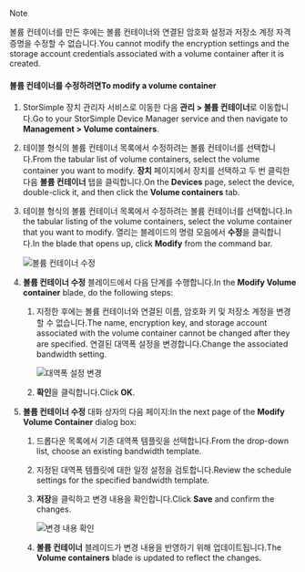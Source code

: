 <!--author=alkohli last changed: 07/05/2017-->

> [!NOTE] 
> <span data-ttu-id="4fb3b-101">볼륨 컨테이너를 만든 후에는 볼륨 컨테이너와 연결된 암호화 설정과 저장소 계정 자격 증명을 수정할 수 없습니다.</span><span class="sxs-lookup"><span data-stu-id="4fb3b-101">You cannot modify the encryption settings and the storage account credentials associated with a volume container after it is created.</span></span>

#### <a name="to-modify-a-volume-container"></a><span data-ttu-id="4fb3b-102">볼륨 컨테이너를 수정하려면</span><span class="sxs-lookup"><span data-stu-id="4fb3b-102">To modify a volume container</span></span>

1. <span data-ttu-id="4fb3b-103">StorSimple 장치 관리자 서비스로 이동한 다음 **관리 > 볼륨 컨테이너**로 이동합니다.</span><span class="sxs-lookup"><span data-stu-id="4fb3b-103">Go to your StorSimple Device Manager service and then navigate to **Management > Volume containers**.</span></span>

2. <span data-ttu-id="4fb3b-104">테이블 형식의 볼륨 컨테이너 목록에서 수정하려는 볼륨 컨테이너를 선택합니다.</span><span class="sxs-lookup"><span data-stu-id="4fb3b-104">From the tabular list of volume containers, select the volume container you want to modify.</span></span> <span data-ttu-id="4fb3b-105">**장치** 페이지에서 장치를 선택하고 두 번 클릭한 다음 **볼륨 컨테이너** 탭을 클릭합니다.</span><span class="sxs-lookup"><span data-stu-id="4fb3b-105">On the **Devices** page, select the device, double-click it, and then click the **Volume containers** tab.</span></span>

2. <span data-ttu-id="4fb3b-106">테이블 형식의 볼륨 컨테이너 목록에서 수정하려는 볼륨 컨테이너를 선택합니다.</span><span class="sxs-lookup"><span data-stu-id="4fb3b-106">In the tabular listing of the volume containers, select the volume container that you want to modify.</span></span> <span data-ttu-id="4fb3b-107">열리는 블레이드의 명령 모음에서 **수정**을 클릭합니다.</span><span class="sxs-lookup"><span data-stu-id="4fb3b-107">In the blade that opens up, click **Modify** from the command bar.</span></span>

    ![볼륨 컨테이너 수정](./media/storsimple-8000-modify-volume-container/modify-vol-container1.png)

3. <span data-ttu-id="4fb3b-109">**볼륨 컨테이너 수정** 블레이드에서 다음 단계를 수행합니다.</span><span class="sxs-lookup"><span data-stu-id="4fb3b-109">In the **Modify Volume container** blade, do the following steps:</span></span>
   
   1. <span data-ttu-id="4fb3b-110">지정한 후에는 볼륨 컨테이너와 연결된 이름, 암호화 키 및 저장소 계정을 변경할 수 없습니다.</span><span class="sxs-lookup"><span data-stu-id="4fb3b-110">The name, encryption key, and storage account associated with the volume container cannot be changed after they are specified.</span></span> <span data-ttu-id="4fb3b-111">연결된 대역폭 설정을 변경합니다.</span><span class="sxs-lookup"><span data-stu-id="4fb3b-111">Change the associated bandwidth setting.</span></span>
      
       ![대역폭 설정 변경](./media/storsimple-8000-modify-volume-container/modify-vol-container2.png)

   2.  <span data-ttu-id="4fb3b-113">**확인**을 클릭합니다.</span><span class="sxs-lookup"><span data-stu-id="4fb3b-113">Click **OK**.</span></span>
4. <span data-ttu-id="4fb3b-114">**볼륨 컨테이너 수정** 대화 상자의 다음 페이지:</span><span class="sxs-lookup"><span data-stu-id="4fb3b-114">In the next page of the **Modify Volume Container** dialog box:</span></span>
   
   1. <span data-ttu-id="4fb3b-115">드롭다운 목록에서 기존 대역폭 템플릿을 선택합니다.</span><span class="sxs-lookup"><span data-stu-id="4fb3b-115">From the drop-down list, choose an existing bandwidth template.</span></span>
   2. <span data-ttu-id="4fb3b-116">지정된 대역폭 템플릿에 대한 일정 설정을 검토합니다.</span><span class="sxs-lookup"><span data-stu-id="4fb3b-116">Review the schedule settings for the specified bandwidth template.</span></span>
   3. <span data-ttu-id="4fb3b-117">**저장**을 클릭하고 변경 내용을 확인합니다.</span><span class="sxs-lookup"><span data-stu-id="4fb3b-117">Click **Save** and confirm the changes.</span></span>
      
       ![변경 내용 확인](./media/storsimple-8000-modify-volume-container/modify-vol-container3.png)

   3. <span data-ttu-id="4fb3b-119">**볼륨 컨테이너** 블레이드가 변경 내용을 반영하기 위해 업데이트됩니다.</span><span class="sxs-lookup"><span data-stu-id="4fb3b-119">The **Volume containers** blade is updated to reflect the changes.</span></span>

